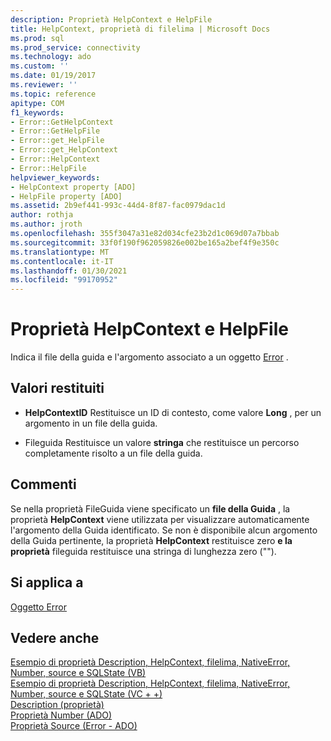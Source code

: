 ```yaml
---
description: Proprietà HelpContext e HelpFile
title: HelpContext, proprietà di filelima | Microsoft Docs
ms.prod: sql
ms.prod_service: connectivity
ms.technology: ado
ms.custom: ''
ms.date: 01/19/2017
ms.reviewer: ''
ms.topic: reference
apitype: COM
f1_keywords:
- Error::GetHelpContext
- Error::GetHelpFile
- Error::get_HelpFile
- Error::get_HelpContext
- Error::HelpContext
- Error::HelpFile
helpviewer_keywords:
- HelpContext property [ADO]
- HelpFile property [ADO]
ms.assetid: 2b9ef441-993c-44d4-8f87-fac0979dac1d
author: rothja
ms.author: jroth
ms.openlocfilehash: 355f3047a31e82d034cfe23b2d1c069d07a7bbab
ms.sourcegitcommit: 33f0f190f962059826e002be165a2bef4f9e350c
ms.translationtype: MT
ms.contentlocale: it-IT
ms.lasthandoff: 01/30/2021
ms.locfileid: "99170952"
---
```

# <a name="helpcontext-helpfile-properties"></a>Proprietà HelpContext e HelpFile
Indica il file della guida e l'argomento associato a un oggetto [Error](./error-object.md) .  
  
## <a name="return-values"></a>Valori restituiti  
  
-   **HelpContextID** Restituisce un ID di contesto, come valore **Long** , per un argomento in un file della guida.  
  
-    Fileguida Restituisce un valore **stringa** che restituisce un percorso completamente risolto a un file della guida.  
  
## <a name="remarks"></a>Commenti  
 Se nella proprietà FileGuida viene specificato un **file della Guida** , la proprietà **HelpContext** viene utilizzata per visualizzare automaticamente l'argomento della Guida identificato. Se non è disponibile alcun argomento della Guida pertinente, la proprietà **HelpContext** restituisce zero **e la proprietà** fileguida restituisce una stringa di lunghezza zero ("").  
  
## <a name="applies-to"></a>Si applica a  
 [Oggetto Error](./error-object.md)  
  
## <a name="see-also"></a>Vedere anche  
 [Esempio di proprietà Description, HelpContext, filelima, NativeError, Number, source e SQLState (VB)](./description-helpcontext-helpfile-nativeerror-number-source-example-vb.md)   
 [Esempio di proprietà Description, HelpContext, filelima, NativeError, Number, source e SQLState (VC + +)](./description-helpcontext-helpfile-nativeerror-number-source-example-vc.md)   
 [Description (proprietà)](./description-property.md)   
 [Proprietà Number (ADO)](./number-property-ado.md)   
 [Proprietà Source (Error - ADO)](./source-property-ado-error.md)